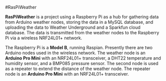 #RasPiWeather

**RasPiWeather** is a project using a Raspberry Pi as a hub for gathering data from Arduino weather nodes, storing the data in a MySQL database, and uploading the data to Weather Underground and a Sparkfun cloud database. The data is transmitted from the weather nodes to the Raspberry Pi via a wireless NRF24L01+ network.

The Raspberry Pi is a **Model B**, running Raspian. Presently there are two Arduino nodes used in the wireless network. The weather node is an **Arduino Pro Mini** with an NRF24L01+ transceiver, a DHT22 temperature and humidity sensor, and a BMP085 pressure sensor. The second node is used as a repeater to extend the distance of the weather node. The repeater node is an **Arduino Pro Mini** with an NRF24L01+ transceiver.

